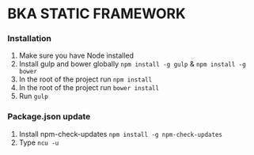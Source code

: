 # BKA STATIC FRAMEWORK

### Installation

1. Make sure you have Node installed
2. Install gulp and bower globally `npm install -g gulp` & `npm install -g bower`
3. In the root of the project run `npm install`
4. In the root of the project run `bower install`
5. Run `gulp`


### Package.json update
1. Install npm-check-updates `npm install -g npm-check-updates`
2. Type `ncu -u`